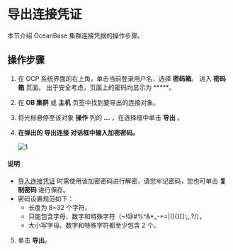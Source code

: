 # 导出连接凭证

本节介绍 OceanBase 集群连接凭据的操作步骤。

## 操作步骤

1. 在 OCP 系统界面的右上角，单击当前登录用户名，选择 **密码箱**。
   进入 **密码箱** 页面。
   出于安全考虑，页面上的密码均显示为 *****。

2. 在 **OB 集群** 或 **主机** 页签中找到要导出的连接对象。

3. 将光标悬停至该对象 **操作** 列的 **...** ，在选择框中单击 **导出** 。

4. **在弹出的 导出连接 对话框中输入加密密码。**

    ![1](https://obbusiness-private.oss-cn-shanghai.aliyuncs.com/doc/img/ocp/%E5%AF%BC%E5%87%BA%E8%BF%9E%E6%8E%A5.png)

  <main id="notice" type='explain'>
    <h4>说明</h4>
    <ul>
    <li><a href="300.import-connection.md">导入连接凭证</a> 时需使用该加密密码进行解密，请您牢记密码，您也可单击 <strong>复制密码</strong> 进行保存。</li>
    <li>密码设置规范如下：
    <ul>
    <li>长度为 8~32 个字符。</li>
    <li>只能包含字母、数字和特殊字符（~!@#%^&amp;*_-+=|(){}[]:;,.?/）。</li>
    <li>大小写字母、数字和特殊字符都至少包含 2 个。</li>
    </ul>
    </li>
    </ul>
  </main>

5. 单击 **导出**。
